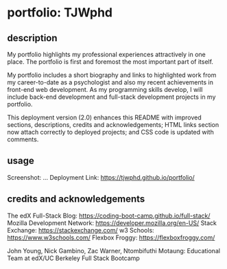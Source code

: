 # portfolio: TJWphd

## description

My portfolio highlights my professional experiences attractively in one place. The portfolio is first and foremost the most important part of itself.

My portfolio includes a short biography and links to highlighted work from my career-to-date as a psychologist and also my recent achievements in front-end web development. As my programming skills develop, I will include back-end development and full-stack development projects in my portfolio.

This deployment version (2.0) enhances this README with improved sections, descriptions, credits and acknowledgements; HTML links section now attach correctly to deployed projects; and CSS code is updated with comments.

## usage

Screenshot: ...
Deployment Link: https://tjwphd.github.io/portfolio/

## credits and acknowledgements

The edX Full-Stack Blog: https://coding-boot-camp.github.io/full-stack/
Mozilla Development Network: https://developer.mozilla.org/en-US/
Stack Exchange: https://stackexchange.com/
w3 Schools: https://www.w3schools.com/
Flexbox Froggy: https://flexboxfroggy.com/

John Young, Nick Gambino, Zac Warner, Ntombifuthi Motaung:
Educational Team at edX/UC Berkeley Full Stack Bootcamp
